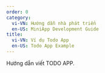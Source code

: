 ```yaml
---
order: 0
category:
  vi-VN: Hướng dẫn nhà phát triển 
  en-US: MiniApp Development Guide
title: 
  vi-VN: Ví dụ Todo App
  en-US: Todo App Example
---
```


Hướng dẫn viết TODO APP.